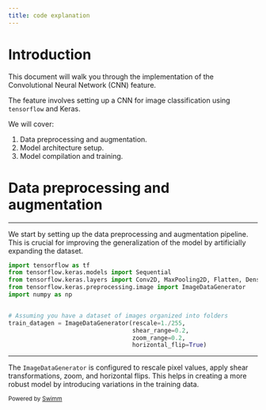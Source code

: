 ```yaml
---
title: code explanation
---
```

# Introduction

This document will walk you through the implementation of the Convolutional Neural Network (CNN) feature.

The feature involves setting up a CNN for image classification using <SwmToken path="/cnn.py" pos="1:2:2" line-data="import tensorflow as tf">`tensorflow`</SwmToken> and Keras.

We will cover:

1. Data preprocessing and augmentation.
2. Model architecture setup.
3. Model compilation and training.

# Data preprocessing and augmentation

<SwmSnippet path="/cnn.py" line="1">

---

We start by setting up the data preprocessing and augmentation pipeline. This is crucial for improving the generalization of the model by artificially expanding the dataset.

```python
import tensorflow as tf
from tensorflow.keras.models import Sequential
from tensorflow.keras.layers import Conv2D, MaxPooling2D, Flatten, Dense
from tensorflow.keras.preprocessing.image import ImageDataGenerator
import numpy as np


# Assuming you have a dataset of images organized into folders
train_datagen = ImageDataGenerator(rescale=1./255,
                                   shear_range=0.2,
                                   zoom_range=0.2,
                                   horizontal_flip=True)
```

---

</SwmSnippet>

The <SwmToken path="/cnn.py" pos="4:12:12" line-data="from tensorflow.keras.preprocessing.image import ImageDataGenerator">`ImageDataGenerator`</SwmToken> is configured to rescale pixel values, apply shear transformations, zoom, and horizontal flips. This helps in creating a more robust model by introducing variations in the training data.

<SwmMeta version="3.0.0" repo-id="Z2l0aHViJTNBJTNBc3dpbW0lM0ElM0FHb3plbjI0" repo-name="swimm"><sup>Powered by [Swimm](https://app.swimm.io/)</sup></SwmMeta>
